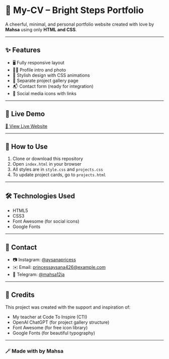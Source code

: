 # 🌟 My-CV – Bright Steps Portfolio

A cheerful, minimal, and personal portfolio website created with love by **Mahsa** using only **HTML and CSS**.

---

## ✨ Features

- 🖥️ Fully responsive layout  
- 👩‍💻 Profile intro and photo  
- 🎨 Stylish design with CSS animations  
- 📁 Separate project gallery page  
- 📬 Contact form (ready for integration)  
- 📱 Social media icons with links  

---

## 🚀 Live Demo



[🔗 View Live Website](https://yourusername.github.io/bright-steps)

---

## 📁 How to Use

1. Clone or download this repository  
2. Open `index.html` in your browser  
3. All styles are in `style.css` and `projects.css`  
4. To update project cards, go to `projects.html`  

---

## 🛠️ Technologies Used

- HTML5  
- CSS3  
- Font Awesome (for social icons)  
- Google Fonts  

---

## 💌 Contact

- 📷 Instagram: [@aysanapricess](https://instagram.com/aysanapricess)  
- ✉️ Email: princessaysana426@example.com  
- 💬 Telegram: [@mahsa12ja](https://t.me/mahsa12ja)  

---

## 🙏 Credits

This project was created with the support and inspiration of:

- My teacher at Code To Inspire (CTI)  
- OpenAI ChatGPT (for project gallery structure)  
- Font Awesome (for free icon library)  
- Google Fonts (for beautiful typography)  

---

### 🪄 Made with by Mahsa
